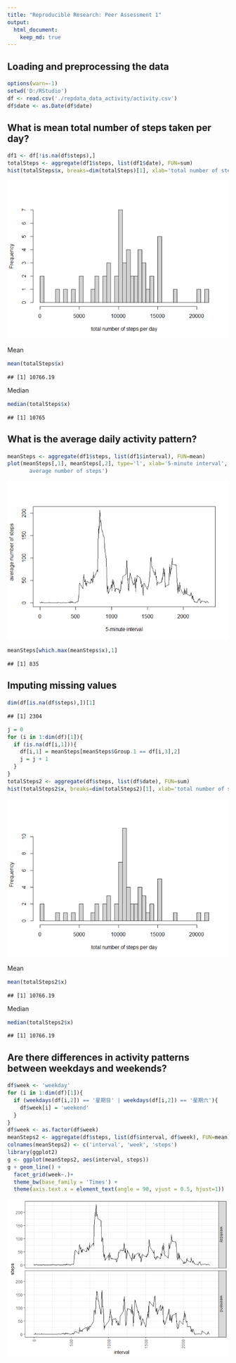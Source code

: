 ```yaml
---
title: "Reproducible Research: Peer Assessment 1"
output: 
  html_document:
    keep_md: true
---
```


## Loading and preprocessing the data


```r
options(warn=-1)
setwd('D:/RStudio')
df <- read.csv('./repdata_data_activity/activity.csv')
df$date <- as.Date(df$date)
```

## What is mean total number of steps taken per day?


```r
df1 <- df[!is.na(df$steps),]
totalSteps <- aggregate(df1$steps, list(df1$date), FUN=sum)
hist(totalSteps$x, breaks=dim(totalSteps)[1], xlab='total number of steps per day', main='')
```

![](PA1_template_files/figure-html/unnamed-chunk-2-1.png)<!-- -->

Mean


```r
mean(totalSteps$x)
```

```
## [1] 10766.19
```

Median


```r
median(totalSteps$x)
```

```
## [1] 10765
```

## What is the average daily activity pattern?


```r
meanSteps <- aggregate(df1$steps, list(df1$interval), FUN=mean)
plot(meanSteps[,1], meanSteps[,2], type='l', xlab='5-minute interval', ylab='
       average number of steps')
```

![](PA1_template_files/figure-html/unnamed-chunk-5-1.png)<!-- -->

```r
meanSteps[which.max(meanSteps$x),1]
```

```
## [1] 835
```

## Imputing missing values


```r
dim(df[is.na(df$steps),])[1]
```

```
## [1] 2304
```

```r
j = 0
for (i in 1:dim(df)[1]){
  if (is.na(df[i,1])){
    df[i,1] = meanSteps[meanSteps$Group.1 == df[i,3],2]
    j = j + 1
  }
}
totalSteps2 <- aggregate(df$steps, list(df$date), FUN=sum)
hist(totalSteps2$x, breaks=dim(totalSteps2)[1], xlab='total number of steps per day', main='')
```

![](PA1_template_files/figure-html/unnamed-chunk-6-1.png)<!-- -->

Mean


```r
mean(totalSteps2$x)
```

```
## [1] 10766.19
```

Median


```r
median(totalSteps2$x)
```

```
## [1] 10766.19
```

## Are there differences in activity patterns between weekdays and weekends?


```r
df$week <- 'weekday'
for (i in 1:dim(df)[1]){
  if (weekdays(df[i,2]) == '星期日' | weekdays(df[i,2]) == '星期六'){
    df$week[i] = 'weekend'
  }
}
df$week <- as.factor(df$week)
meanSteps2 <- aggregate(df$steps, list(df$interval, df$week), FUN=mean)
colnames(meanSteps2) <- c('interval', 'week', 'steps')
library(ggplot2)
g <- ggplot(meanSteps2, aes(interval, steps))
g + geom_line() + 
  facet_grid(week~.)+
  theme_bw(base_family = 'Times') +
  theme(axis.text.x = element_text(angle = 90, vjust = 0.5, hjust=1))
```

![](PA1_template_files/figure-html/unnamed-chunk-9-1.png)<!-- -->
